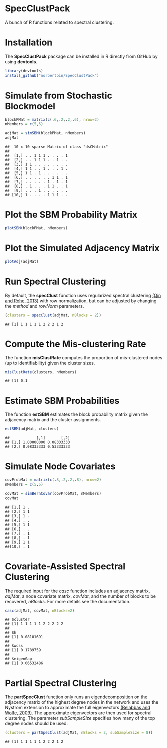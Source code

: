SpecClustPack
=============
A bunch of R functions related to spectral clustering.

Installation
===
The **SpecClustPack** package can be installed in R directly from GitHub by 
using **devtools**. 

```r
library(devtools)
install_github("norbertbin/SpecClustPack")
```

Simulate from Stochastic Blockmodel
===
```r
blockPMat = matrix(c(.6,.2,.2,.6), nrow=2)
nMembers = c(5,5)

adjMat = simSBM(blockPMat, nMembers)
adjMat
```

```
##  10 x 10 sparse Matrix of class "dsCMatrix"
##                         
##  [1,] . . 1 1 1 . . . . 1
##  [2,] . . 1 1 1 . . 1 . .
##  [3,] 1 1 . . . . . . . .
##  [4,] 1 1 . . 1 . . . 1 .
##  [5,] 1 1 . 1 . . . . . .
##  [6,] . . . . . . 1 1 . 1
##  [7,] . . . . . 1 . 1 . 1
##  [8,] . 1 . . . 1 1 . . 1
##  [9,] . . . 1 . . . . . .
## [10,] 1 . . . . 1 1 1 . .
```

Plot the SBM Probability Matrix
===
```r
plotSBM(blockPMat, nMembers)
```

Plot the Simulated Adjacency Matrix
===
```r
plotAdj(adjMat)
```

Run Spectral Clustering
===
By default, the **specClust** function uses regularized spectral 
clustering [(Qin and Rohe, 2013)](http://papers.nips.cc/paper/5099-regularized-spectral-clustering-under-the-degree-corrected-stochastic-blockmodel) with row normalization, but can be adjusted by changing 
the *method* and *rowNorm* parameters. 
```r
(clusters = specClust(adjMat, nBlocks = 2))
```

```
## [1] 1 1 1 1 1 2 2 2 1 2
```

Compute the Mis-clustering Rate
===
The function **misClustRate** computes the proportion of mis-clustered nodes
(up to identifiability) given the cluster sizes.
```r
misClustRate(clusters, nMembers)
```

```
## [1] 0.1
```

Estimate SBM Probabilities
===
The function **estSBM** estimates the block probability matrix given the
adjacency matrix and the cluster assignments.
```r
estSBM(adjMat, clusters)
```

```
##            [,1]       [,2]
## [1,] 1.00000000 0.08333333
## [2,] 0.08333333 0.53333333
```

Simulate Node Covariates
===
```r
covProbMat = matrix(c(.8,.2,.2,.8), nrow=2)
nMembers = c(5,5)

covMat = simBernCovar(covProbMat, nMembers)
covMat
```

```
## [1,] 1 .
## [2,] 1 1
## [3,] 1 .
## [4,] . .
## [5,] 1 1
## [6,] . .
## [7,] . 1
## [8,] . 1
## [9,] 1 1
##[10,] . 1

```

Covariate-Assisted Spectral Clustering
===
The required input for the *casc* function includes an adjacency matrix, *adjMat*, a node covariate matrix, *covMat*, and the number of blocks to be recovered, *nBlocks*. For more details see the documentation. 
```r
casc(adjMat, covMat, nBlocks=2)
```

```
## $cluster
## [1] 1 1 1 1 1 2 2 2 2 2
##
## $h
## [1] 0.08101691
##
## $wcss
## [1] 0.1789759
##
## $eigenGap
## [1] 0.06532486

```

Partial Spectral Clustering
===
The **partSpecClust** function only runs an eigendecomposition on the adjacency
matrix of the highest degree nodes in the network and uses the Nystrom 
extension to approximate the full eigenvectors 
[(Belabbas and Wolfe, 2009)](http://www.pnas.org/content/106/2/369.full). 
The approximate eigenvectors are then used for spectral clustering. The 
parameter *subSampleSize* specifies how many of the top degree nodes should be 
used.

```r
(clusters = partSpecClust(adjMat, nBlocks = 2, subSampleSize = 8))
```

```
## [1] 1 1 1 1 1 2 2 2 1 2
```
